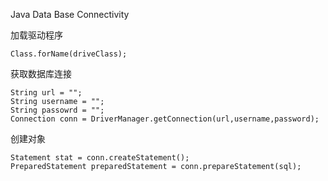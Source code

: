 Java Data Base Connectivity

加载驱动程序

```
Class.forName(driveClass);
```

获取数据库连接

```
String url = "";
String username = "";
String passowrd = "";
Connection conn = DriverManager.getConnection(url,username,password);
```

创建对象

```
Statement stat = conn.createStatement();
PreparedStatement preparedStatement = conn.prepareStatement(sql);
```

